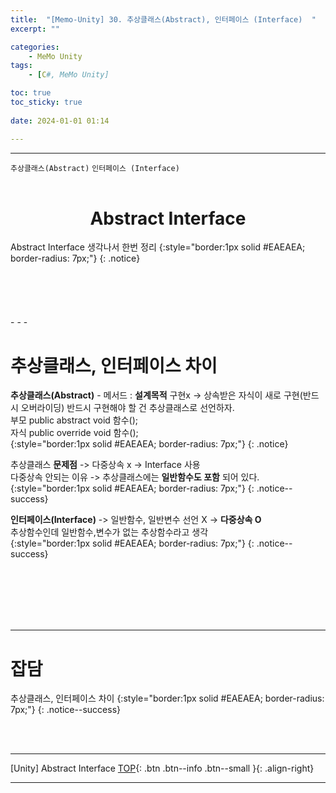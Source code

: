 ```yaml
---
title:  "[Memo-Unity] 30. 추상클래스(Abstract), 인터페이스 (Interface)  "
excerpt: ""

categories:
    - MeMo Unity
tags:
    - [C#, MeMo Unity]

toc: true
toc_sticky: true
 
date: 2024-01-01 01:14

---
```

- - -

`추상클래스(Abstract)` `인터페이스 (Interface)` 
<BR><BR>

<center><H1>  Abstract Interface  </H1></center>
Abstract Interface 생각나서 한번 정리  
{:style="border:1px solid #EAEAEA; border-radius: 7px;"}
{: .notice} 
<br><br><br><br><br><br>
- - - 


# 추상클래스, 인터페이스 차이

 
**추상클래스(Abstract)** - 메서드 : **설계목적** 구현x -> 상속받은 자식이 새로 구현(반드시 오버라이딩) 반드시 구현해야 할 건 추상클래스로 선언하자.  
부모 public abstract void 함수();  
자식 public override void 함수();  
{:style="border:1px solid #EAEAEA; border-radius: 7px;"}
{: .notice} 

추상클래스 **문제점**  -> 다중상속 x -> Interface 사용  
다중상속 안되는 이유 -> 추상클래스에는 **일반함수도 포함** 되어 있다.  
{:style="border:1px solid #EAEAEA; border-radius: 7px;"}
{: .notice--success} 

**인터페이스(Interface)** -> 일반함수, 일반변수 선언 X -> **다중상속 O**  
추상함수인데 일반함수,변수가 없는 추상함수라고 생각  
{:style="border:1px solid #EAEAEA; border-radius: 7px;"}
{: .notice--success} 

<br><br><br><br><br>
- - - 

# 잡담
추상클래스, 인터페이스 차이 
{:style="border:1px solid #EAEAEA; border-radius: 7px;"}
{: .notice--success}  

<br><br>
- - - 

[Unity] Abstract Interface
[TOP](#){: .btn .btn--info .btn--small }{: .align-right}
<br>
- - -
